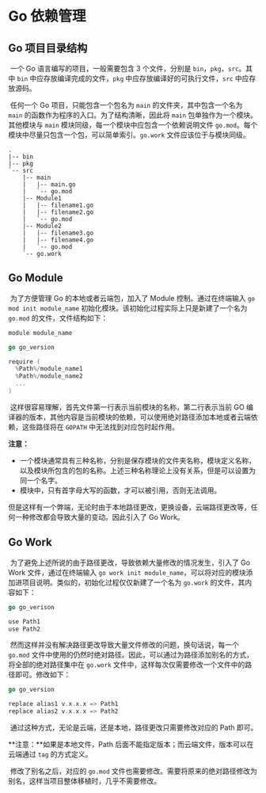 # Go 依赖管理

## Go 项目目录结构

​	一个 Go 语言编写的项目，一般需要包含 3 个文件，分别是 `bin`，`pkg`，`src`。其中 `bin` 中应存放编译完成的文件，`pkg` 中应存放编译好的可执行文件，`src` 中应存放源码。

​	任何一个 Go 项目，只能包含一个包名为 `main` 的文件夹，其中包含一个名为 `main` 的函数作为程序的入口。为了结构清晰，因此将 `main` 包单独作为一个模块。其他模块与 `main` 模块同级，每一个模块中应包含一个依赖说明文件 `go.mod`。每个模块中尽量只包含一个包，可以简单索引。`go.work` 文件应该位于与模块同级。

```tree
.
|-- bin
|-- pkg
`-- src
    |-- main
    |   |-- main.go
    |   `-- go.mod
    |-- Module1
    |   |-- filename1.go
    |   |-- filename2.go
    |   `-- go.mod
    |-- Module2
    |   |-- filename3.go
    |   |-- filename4.go
    |   `-- go.mod
    `-- go.work
```

## Go Module

​	为了方便管理 Go 的本地或者云端包，加入了 Module 控制。通过在终端输入 `go mod init module_name` 初始化模块。该初始化过程实际上只是新建了一个名为 `go.mod` 的文件，文件结构如下：

```go
module module_name

go go_version

require (
  %Path%/module_name1
  %Path%/module_name2
  ...
)
```

​	这样很容易理解，首先文件第一行表示当前模块的名称，第二行表示当前 GO 编译器的版本，其他内容是当前模块的依赖，可以使用绝对路径添加本地或者云端依赖，这些路径将在 `GOPATH` 中无法找到对应包时起作用。

**注意：**

- 一个模块通常具有三种名称，分别是保存模块的文件夹名称，模块定义名称，以及模块所包含的包的名称。上述三种名称理论上没有关系，但是可以设置为同一个名字。
- 模块中，只有首字母大写的函数，才可以被引用，否则无法调用。

​	但是这样有一个弊端，无论时由于本地路径更改，更换设备，云端路径更改等，任何一种修改都会导致大量的变动。因此引入了 Go Work。

## Go Work

​	为了避免上述所说的由于路径更改，导致依赖大量修改的情况发生，引入了 Go Work 文件，通过在终端输入 `go work init module_name`，可以将对应的模块添加进项目说明。类似的，初始化过程仅仅新建了一个名为 `go.work` 的文件，其内容如下：

```go
go go_verison

use Path1
use Path2
```

​	然而这样并没有解决路径更改导致大量文件修改的问题，换句话说，每一个 `go.mod` 文件中使用的仍然时绝对路径。因此，可以通过为路径添加别名的方式，将全部的绝对路径集中在 `go.work` 文件中，这样每次仅需要修改一个文件中的路径即可。修改如下：

```go
go go_version

replace alias1 v.x.x.x => Path1
replace alias2 v.x.x.x => Path2
```

​	通过这种方式，无论是云端，还是本地，路径更改只需要修改对应的 Path 即可。

**注意：**如果是本地文件，Path 后面不能指定版本；而云端文件，版本可以在云端通过 `tag` 的方式定义。

​	修改了别名之后，对应的 `go.mod` 文件也需要修改。需要将原来的绝对路径修改为别名，这样当项目整体移植时，几乎不需要修改。
